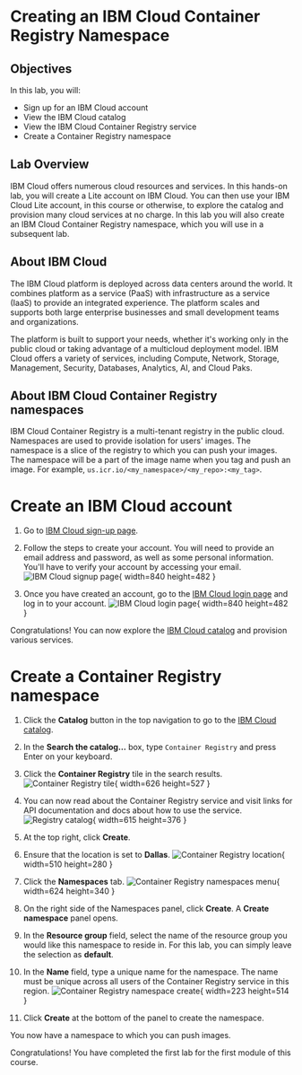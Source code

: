 # Creating an IBM Cloud Container Registry Namespace

## Objectives
In this lab, you will:
- Sign up for an IBM Cloud account
- View the IBM Cloud catalog
- View the IBM Cloud Container Registry service
- Create a Container Registry namespace

## Lab Overview
IBM Cloud offers numerous cloud resources and services. In this hands-on lab, you will create a Lite account on IBM Cloud. You can then use your IBM Cloud Lite account, in this course or otherwise, to explore the catalog and provision many cloud services at no charge. In this lab you will also create an IBM Cloud Container Registry namespace, which you will use in a subsequent lab.

## About IBM Cloud
The IBM Cloud platform is deployed across data centers around the world. It combines platform as a service (PaaS) with infrastructure as a service (IaaS) to provide an integrated experience. The platform scales and supports both large enterprise businesses and small development teams and organizations.

The platform is built to support your needs, whether it's working only in the public cloud or taking advantage of a multicloud deployment model. IBM Cloud offers a variety of services, including Compute, Network, Storage, Management, Security, Databases, Analytics, AI, and Cloud Paks.

## About IBM Cloud Container Registry namespaces
IBM Cloud Container Registry is a multi-tenant registry in the public cloud. Namespaces are used to provide isolation for users' images. The namespace is a slice of the registry to which you can push your images. The namespace will be a part of the image name when you tag and push an image. For example, `us.icr.io/<my_namespace>/<my_repo>:<my_tag>`.

# Create an IBM Cloud account
1. Go to [IBM Cloud sign-up page](https://cloud.ibm.com/registration?target=%2Fkubernetes%2Fregistry%2Fmain%2Fstart).

2. Follow the steps to create your account. You will need to provide an email address and password, as well as some personal information. You'll have to verify your account by accessing your email.
![IBM Cloud signup page](images/signup-page.png){ width=840 height=482 }

3. Once you have created an account, go to the [IBM Cloud login page](https://cloud.ibm.com/login) and log in to your account.
![IBM Cloud login page](images/login-page.png){ width=840 height=482 }

Congratulations! You can now explore the [IBM Cloud catalog](https://cloud.ibm.com/catalog) and provision various services.

# Create a Container Registry namespace
1. Click the **Catalog** button in the top navigation to go to the [IBM Cloud catalog](https://cloud.ibm.com/catalog).

2. In the **Search the catalog…** box, type <code>Container Registry</code> and press Enter on your keyboard.

3. Click the **Container Registry** tile in the search results.
![Container Registry tile](images/registry-tile.png){ width=626 height=527 }

4. You can now read about the Container Registry service and visit links for API documentation and docs about how to use the service.
![Registry catalog](images/registry-catalog.png){ width=615 height=376 }

5. At the top right, click **Create**.

6. Ensure that the location is set to **Dallas**.
![Container Registry location](images/registry-location.png){ width=510 height=280 }

7. Click the **Namespaces** tab.
![Container Registry namespaces menu](images/registry-namespaces-menu.png){ width=624 height=340 }

8. On the right side of the Namespaces panel, click **Create**. A **Create namespace** panel opens.

9. In the **Resource group** field, select the name of the resource group you would like this namespace to reside in. For this lab, you can simply leave the selection as **default**.

10. In the **Name** field, type a unique name for the namespace. The name must be unique across all users of the Container Registry service in this region.
![Container Registry namespace create](images/registry-namespace-create.png){ width=223 height=514 }

11. Click **Create** at the bottom of the panel to create the namespace.

You now have a namespace to which you can push images.

Congratulations! You have completed the first lab for the first module of this course.
